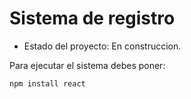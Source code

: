 <h1> Sistema de registro</h1> 

- Estado del proyecto: En construccion.

Para ejecutar el sistema debes poner:

```npm install react```
